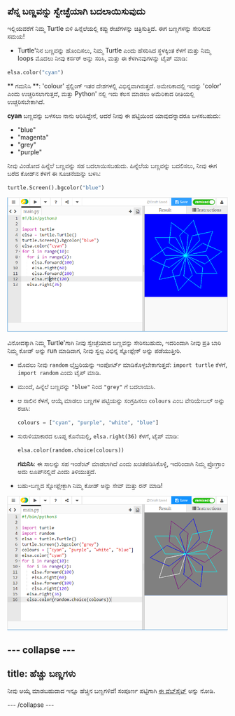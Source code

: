 ## ಪೆನ್ನ ಬಣ್ಣವನ್ನು ಸ್ವೇಚ್ಛೆಯಾಗಿ ಬದಲಾಯಿಸುವುದು

ಇಲ್ಲಿಯವರೆಗೆ ನಿಮ್ಮ Turtle ಬಿಳಿ ಹಿನ್ನೆಲೆಯಲ್ಲಿ ಕಪ್ಪು ರೇಖೆಗಳನ್ನು ಚಿತ್ರಿಸುತ್ತಿದೆ. ಈಗ ಬಣ್ಣಗಳನ್ನು ಸೇರಿಸುವ ಸಮಯ!

- Turtle'ನಿನ ಬಣ್ಣವನ್ನು ಹೊಂದಿಸಲು, ನಿಮ್ಮ Turtle ಎಂದು ಹೆಸರಿಸಿದ ಸ್ಥಳಕ್ಕಿಂತ ಕೆಳಗೆ ಮತ್ತು ನಿಮ್ಮ loops ಮೊದಲು ನೀವು ಕರ್ಸರ್ ಅನ್ನು ಸರಿಸಿ, ಮತ್ತು ಈ ಕೆಳಗಿನವುಗಳನ್ನು ಟೈಪ್ ಮಾಡಿ:

```python
elsa.color("cyan")
```

** ಗಮನಿಸಿ **: 'colour' ಸ್ಪೆಲ್ಲಿಂಗ್ ಇತರ ದೇಶಗಳಲ್ಲಿ ವಿಭಿನ್ನವಾಗಿರುತ್ತದೆ. ಅಮೇರಿಕಾದಲ್ಲಿ ಇದನ್ನು 'color' ಎಂದು ಉಚ್ಚರಿಸಲಾಗುತ್ತದೆ, ಮತ್ತು Python' ನಲ್ಲಿ ಇದು ಕೆಲಸ ಮಾಡಲು ಅಮೆರಿಕಾದ ರೀತಿಯಲ್ಲಿ ಉಚ್ಚರಿಸಬೇಕಾಗಿದೆ.

**cyan** ಬಣ್ಣವನ್ನು ಬಳಸಲು ನಾನು ಆರಿಸಿದ್ದೇನೆ, ಆದರೆ ನೀವು ಈ ಪಟ್ಟಿಯಿಂದ ಯಾವುದನ್ನಾದರೂ ಬಳಸಬಹುದು:

- "blue"
- "magenta"
- "grey"
- "purple"

ನೀವು ವಿಂಡೋದ ಹಿನ್ನೆಲೆ ಬಣ್ಣವನ್ನು ಸಹ ಬದಲಾಯಿಸಬಹುದು. ಹಿನ್ನೆಲೆಯ ಬಣ್ಣವನ್ನು ಬದಲಿಸಲು, ನೀವು ಈಗ ಬರೆದ ಕೋಡ್‌ನ ಕೆಳಗೆ ಈ ಸೂಚನೆಯನ್ನು ಬಳಸಿ:

```python
turtle.Screen().bgcolor("blue")
```

![](images/colour.png)

ವಿನೋದಕ್ಕಾಗಿ ನಿಮ್ಮ Turtle'ಗಾಗಿ ನೀವು ಸ್ವೇಚ್ಛೆಯಾದ ಬಣ್ಣವನ್ನು ಸೇರಿಸಬಹುದು, ಇದರಿಂದಾಗಿ ನೀವು ಪ್ರತಿ ಬಾರಿ ನಿಮ್ಮ ಕೋಡ್ ಅನ್ನು run ಮಾಡಿದಾಗ, ನೀವು ಸ್ವಲ್ಪ ವಿಭಿನ್ನ ಸ್ನೋಫ್ಲೇಕ್ ಅನ್ನು ಪಡೆಯುತ್ತೀರಿ.

- ಮೊದಲು ನೀವು `random` ಲೈಬ್ರರಿಯನ್ನು ಇಂಪೋರ್ಟ್ ಮಾಡಿಕೊಳ್ಳಬೇಕಾಗುತ್ತದೆ: `import turtle` ಕೆಳಗೆ, `import random` ಎಂದು ಟೈಪ್ ಮಾಡಿ.

- ಮುಂದೆ, ಹಿನ್ನೆಲೆ ಬಣ್ಣವನ್ನು `"blue"` ನಿಂದ `"grey"` ಗೆ ಬದಲಾಯಿಸಿ.

- ಆ ಸಾಲಿನ ಕೆಳಗೆ, ಆಯ್ಕೆ ಮಾಡಲು ಬಣ್ಣಗಳ ಪಟ್ಟಿಯನ್ನು ಸಂಗ್ರಹಿಸಲು `colours` ಎಂಬ ವೇರಿಯೇಬಲ್ ಅನ್ನು ರಚಿಸಿ:
    
    ```python
    colours = ["cyan", "purple", "white", "blue"]
    ```

- ಸುರುಳಿಯಾಕಾರದ ಲೂಪ್ನ ಕೊನೆಯಲ್ಲಿ, `elsa.right(36)` ಕೆಳಗೆ, ಟೈಪ್ ಮಾಡಿ:
    
    ```python
    elsa.color(random.choice(colours))  
    ```
    
    **ಗಮನಿಸಿ**: ಈ ಸಾಲನ್ನು ಸಹ ಇಂಡೆಂಟ್ ಮಾಡಲಾಗಿದೆ ಎಂದು ಖಚಿತಪಡಿಸಿಕೊಳ್ಳಿ, ಇದರಿಂದಾಗಿ ನಿಮ್ಮ ಪ್ರೋಗ್ರಾಂ ಅದು ಲೂಪ್‌ನಲ್ಲಿದೆ ಎಂದು ತಿಳಿಯುತ್ತದೆ.

- ಬಹು-ಬಣ್ಣದ ಸ್ನೋಫ್ಲೇಕ್ಗಾಗಿ ನಿಮ್ಮ ಕೋಡ್ ಅನ್ನು ಸೇವ್ ಮತ್ತು ರನ್ ಮಾಡಿ!

![](images/colour-list.png)

## \--- collapse \---

## title: ಹೆಚ್ಚು ಬಣ್ಣಗಳು

ನೀವು ಆಯ್ಕೆ ಮಾಡಬಹುದಾದ ಇನ್ನೂ ಹೆಚ್ಚಿನ ಬಣ್ಣಗಳಿವೆ! ಸಂಪೂರ್ಣ ಪಟ್ಟಿಗಾಗಿ [ಈ ವೆಬ್‌ಸೈಟ್](https://wiki.tcl.tk/37701) ಅನ್ನು ನೋಡಿ.

\--- /collapse \---